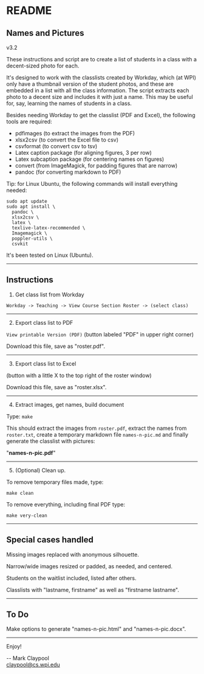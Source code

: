 # README

## Names and Pictures

v3.2

These instructions and script are to create a list of students in a
class with a decent-sized photo for each.

It's designed to work with the classlists created by Workday, which
(at WPI) only have a thumbnail version of the student photos, and
these are embedded in a list with all the class information.  The
script extracts each photo to a decent size and includes it with just
a name.  This may be useful for, say, learning the names of students
in a class.

Besides needing Workday to get the classlist (PDF and Excel), the
following tools are required:

- pdfimages (to extract the images from the PDF)
- xlsx2csv (to convert the Excel file to csv)
- csvformat (to convert csv to tsv)
- Latex caption package (for aligning figures, 3 per row)
- Latex subcaption package (for centering names on figures)
- convert (from ImageMagick, for padding figures that are narrow)
- pandoc (for converting markdown to PDF)

Tip: for Linux Ubuntu, the following commands will install everything
needed:

```
sudo apt update
sudo apt install \
  pandoc \
  xlsx2csv \
  latex \
  texlive-latex-recommended \
  Imagemagick \
  poppler-utils \
  csvkit

```

It's been tested on Linux (Ubuntu).

----------------------

## Instructions

1. Get class list from Workday

`Workday -> Teaching -> View Course Section Roster -> (select class)`

----------------------

2. Export class list to PDF

`View printable Version (PDF)` (button labeled "PDF" in upper right corner)

Download this file, save as "roster.pdf".

----------------------

3. Export class list to Excel

(button with a little X to the top right of the roster window)

Download this file, save as "roster.xlsx".

----------------------

4. Extract images, get names, build document

Type: `make`

This should extract the images from `roster.pdf`, extract the names
from `roster.txt`, create a temporary markdown file `names-n-pic.md` and
finally generate the classlist with pictures: 

"**names-n-pic.pdf**"

----------------------

5. (Optional) Clean up.

To remove temporary files made, type:

`make clean`

To remove everything, including final PDF type:

`make very-clean`

----------------------

## Special cases handled

Missing images replaced with anonymous silhouette.

Narrow/wide images resized or padded, as needed, and centered.

Students on the waitlist included, listed after others.

Classlists with "lastname, firstname" as well as "firstname lastname".

----------------------

## To Do

Make options to generate "names-n-pic.html" and "names-n-pic.docx".

----------------------

Enjoy!

-- Mark Claypool  
claypool@cs.wpi.edu
